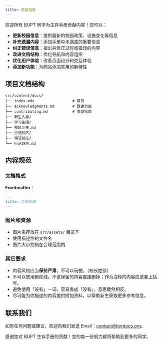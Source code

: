```yaml
---
title: 贡献指南
---
```


欢迎所有 BUPT 同学为生存手册贡献内容！您可以：

- **更新校园信息**：提供最新的校园政策、设施变化等信息
- **补充遗漏内容**：添加手册中未涵盖的重要信息
- **纠正错误信息**：指出并修正过时或错误的内容
- **改进文档结构**：优化导航和内容组织
- **优化用户体验**：改善页面设计和交互体验
- **添加新功能**：为网站添加实用的新特性

## 项目文档结构
```
src/content/docs/
├── index.mdx                 # 首页
├── acknowledgments.md        # 致谢页面
├── contributing.md           # 贡献指南
├── 新生入学/
├── 学习生活/
├── 校区迁移.md
├── 沙河校区/
├── 海淀校区/
└── 行话辞典.md
```

## 内容规范

### 文档格式

**Frontmatter**：

```md
---
title: 页面标题
---
```

### 图片和资源

- 图片需存放在 `src/assets/` 目录下
- 使用描述性的文件名
- 图片大小控制在合理范围内

### 其它要求

- 内容风格应当**保持严肃**，不可以玩梗。（校长姓徐）
- 不可以使用删除线。不该保留的内容直接删掉；作为注释的内容应该套上括号。
- 避免使用「设有」一词，容易看成「没有」，意思截然相反。
- 尽可能为你描述的内容提供附加资料，以帮助新生获取更多参考信息。

## 联系我们

如有任何问题或建议，欢迎向我们发送 Email：[contact@byrdocs.org](mailto:contact@byrdocs.org)。

感谢您对 BUPT 生存手册的贡献！您的每一份努力都将帮助到更多的同学。
